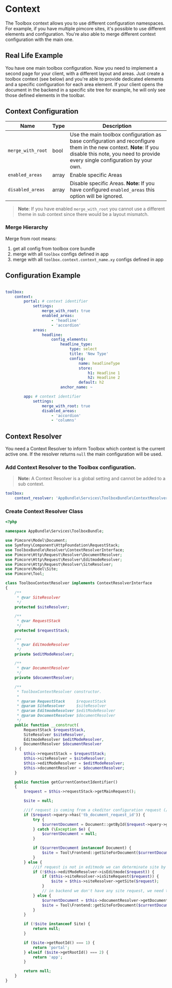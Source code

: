 # Context

The Toolbox context allows you to use different configuration namespaces.
For example, if you have multiple pimcore sites, it's possible to use different elements and configuration.
You're also able to merge different context configuration with the main one.

## Real Life Example
You have one main toolbox configuration. Now you need to implement a second page for your client, with a different layout and areas.
Just create a toolbox context (see below) and you're able to provide dedicated elements and a specific configuration for each area element.
If your client opens the document in the backend in a specific site tree for example, he will only see those defined elements in the toolbar.

## Context Configuration

| Name | Type | Description
|------|------|------------|
| `merge_with_root` | bool | Use the main toolbox configuration as base configuration and reconfigure them in the new context. **Note**: If you disable this note, you need to provide every single configuration by your own. |
| `enabled_areas` | array | Enable specific Areas |
| `disabled_areas` | array | Disable specific Areas. **Note:** If you have configured `enabled_areas` this option will be ignored. |

> **Note**: If you have enabled `merge_with_root` you cannot use a different theme in sub context since there would be a layout mismatch.

### Merge Hierarchy
Merge from root means:
1. get all config from toolbox core bundle
2. merge with all `toolbox` configs defined in app
3. merge with all `toolbox.context.context_name.xy` configs defined in app

## Configuration Example

```yml

toolbox:
    context:
        portal: # context identifier
            settings:
                merge_with_root: true
                enabled_areas:
                    - 'headline'
                    - 'accordion'
            areas:
                headline:
                    config_elements:
                        headline_type:
                            type: select
                            title: 'New Type'
                            config:
                                name: headlineType
                                store:
                                    h1: Headline 1
                                    h2: Headline 2
                                default: h2
                        anchor_name: ~

        app: # context identifier
            settings:
                merge_with_root: true
                disabled_areas:
                    - 'accordion'
                    - 'columns'
```

## Context Resolver
You need a Context Resolver to inform Toolbox which context is the current active one.
If the resolver returns `null` the main configuration will be used.

### Add Context Resolver to the Toolbox configuration.

> **Note:** A Context Resolver is a global setting and cannot be added to a sub context.

```yml
toolbox:
    context_resolver: 'AppBundle\Services\ToolboxBundle\ContextResolver'
```

### Create Context Resolver Class

```php
<?php

namespace AppBundle\Services\ToolboxBundle;

use Pimcore\Model\Document;
use Symfony\Component\HttpFoundation\RequestStack;
use ToolboxBundle\Resolver\ContextResolverInterface;
use Pimcore\Http\Request\Resolver\DocumentResolver;
use Pimcore\Http\Request\Resolver\EditmodeResolver;
use Pimcore\Http\Request\Resolver\SiteResolver;
use Pimcore\Model\Site;
use Pimcore\Tool;

class ToolboxContextResolver implements ContextResolverInterface
{
    /**
     * @var SiteResolver
     */
    protected $siteResolver;

    /**
     * @var RequestStack
     */
    protected $requestStack;

    /**
     * @var EditmodeResolver
     */
    private $editModeResolver;

    /**
     * @var DocumentResolver
     */
    private $documentResolver;

    /**
     * ToolboxContextResolver constructor.
     *
     * @param RequestStack     $requestStack
     * @param SiteResolver     $siteResolver
     * @param EditmodeResolver $editModeResolver
     * @param DocumentResolver $documentResolver
     */
    public function __construct(
        RequestStack $requestStack,
        SiteResolver $siteResolver,
        EditmodeResolver $editModeResolver,
        DocumentResolver $documentResolver
    ) {
        $this->requestStack = $requestStack;
        $this->siteResolver = $siteResolver;
        $this->editModeResolver = $editModeResolver;
        $this->documentResolver = $documentResolver;
    }

    public function getCurrentContextIdentifier()
    {
        $request = $this->requestStack->getMainRequest();

        $site = null;

        //if request is coming from a ckeditor configuration request (/admin/*.js)
        if ($request->query->has('tb_document_request_id')) {
            try {
                $currentDocument = Document::getById($request->query->get('tb_document_request_id'));
            } catch (\Exception $e) {
                $currentDocument = null;
            }

            if ($currentDocument instanceof Document) {
                $site = Tool\Frontend::getSiteForDocument($currentDocument);
            }
        } else {
            //if request is not in editmode we can determinate site by site resolver
            if (!$this->editModeResolver->isEditmode($request)) {
                if ($this->siteResolver->isSiteRequest($request)) {
                    $site = $this->siteResolver->getSite($request);
                }
                // in backend we don't have any site request, we need to fetch it via document
            } else {
                $currentDocument = $this->documentResolver->getDocument();
                $site = Tool\Frontend::getSiteForDocument($currentDocument);
            }
        }

        if (!$site instanceof Site) {
            return null;
        }

        if ($site->getRootId() === 1) {
            return 'portal';
        } elseif ($site->getRootId() === 2) {
            return 'app';
        }

        return null;
    }
}
```
